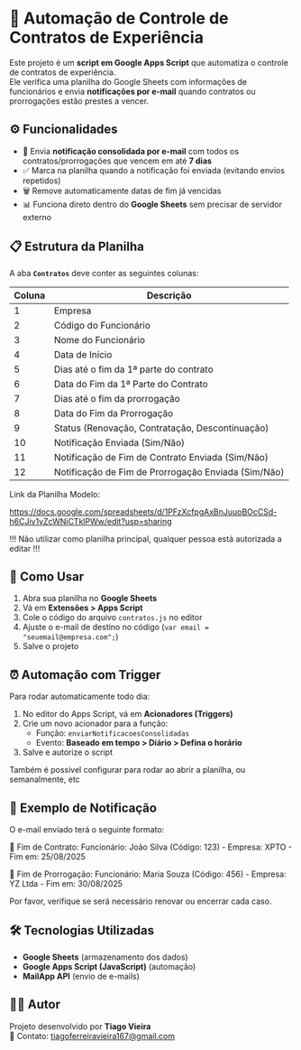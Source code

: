 # 📑 Automação de Controle de Contratos de Experiência  

Este projeto é um **script em Google Apps Script** que automatiza o controle de contratos de experiência.  
Ele verifica uma planilha do Google Sheets com informações de funcionários e envia **notificações por e-mail** quando contratos ou prorrogações estão prestes a vencer.  

## ⚙️ Funcionalidades  

- 🔔 Envia **notificação consolidada por e-mail** com todos os contratos/prorrogações que vencem em até **7 dias**  
- ✅ Marca na planilha quando a notificação foi enviada (evitando envios repetidos)  
- 🗑️ Remove automaticamente datas de fim já vencidas  
- 📊 Funciona direto dentro do **Google Sheets** sem precisar de servidor externo  

## 📋 Estrutura da Planilha  

A aba **`Contratos`** deve conter as seguintes colunas:  

| Coluna | Descrição |
|--------|-----------|
| 1 | Empresa |
| 2 | Código do Funcionário |
| 3 | Nome do Funcionário |
| 4 | Data de Início |
| 5 | Dias até o fim da 1ª parte do contrato |
| 6 | Data do Fim da 1ª Parte do Contrato |
| 7 | Dias até o fim da prorrogação |
| 8 | Data do Fim da Prorrogação |
| 9 | Status (Renovação, Contratação, Descontinuação) |
| 10 | Notificação Enviada (Sim/Não) |
| 11 | Notificação de Fim de Contrato Enviada (Sim/Não) |
| 12 | Notificação de Fim de Prorrogação Enviada (Sim/Não) |


Link da Planilha Modelo:

https://docs.google.com/spreadsheets/d/1PFzXcfpgAxBnJuuoBOcCSd-h6CJiv1vZcWNiCTklPWw/edit?usp=sharing

!!! Não utilizar como planilha principal, qualquer pessoa está autorizada a editar !!!

## 🚀 Como Usar  

1. Abra sua planilha no **Google Sheets**  
2. Vá em **Extensões > Apps Script**  
3. Cole o código do arquivo `contratos.js` no editor  
4. Ajuste o e-mail de destino no código (`var email = "seuemail@empresa.com";`)  
5. Salve o projeto  

## ⏰ Automação com Trigger  

Para rodar automaticamente todo dia:  

1. No editor do Apps Script, vá em **Acionadores (Triggers)**  
2. Crie um novo acionador para a função:  
   - Função: `enviarNotificacoesConsolidadas`  
   - Evento: **Baseado em tempo > Diário > Defina o horário**  
3. Salve e autorize o script  

Também é possivel configurar para rodar ao abrir a planilha, ou semanalmente, etc

## 📧 Exemplo de Notificação  

O e-mail enviado terá o seguinte formato:  

📌 Fim de Contrato:
Funcionário: João Silva (Código: 123) - Empresa: XPTO - Fim em: 25/08/2025

📌 Fim de Prorrogação:
Funcionário: Maria Souza (Código: 456) - Empresa: YZ Ltda - Fim em: 30/08/2025

Por favor, verifique se será necessário renovar ou encerrar cada caso.

## 🛠️ Tecnologias Utilizadas  

- **Google Sheets** (armazenamento dos dados)  
- **Google Apps Script (JavaScript)** (automação)  
- **MailApp API** (envio de e-mails)  

## 👨‍💻 Autor  

Projeto desenvolvido por **Tiago Vieira**  
📧 Contato: tiagoferreiravieira167@gmail.com 

